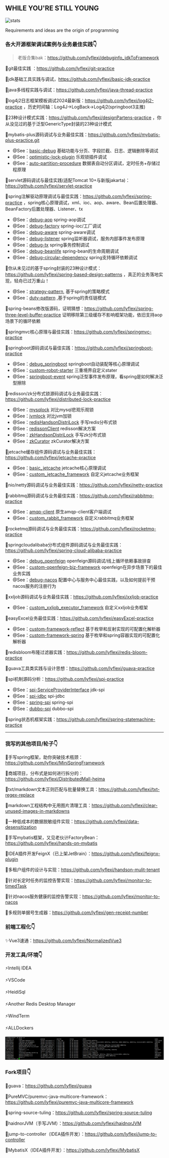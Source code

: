 <!--
**lyflexi/lyflexi** is a ✨ _special_ ✨ repository because its `README.md` (this file) appears on your GitHub profile.

Here are some ideas to get you started:

- 🔭 I’m currently working on ...
- 🌱 I’m currently learning ...
- 👯 I’m looking to collaborate on ...
- 🤔 I’m looking for help with ...
- 💬 Ask me about ...
- 📫 How to reach me: ...
- 😄 Pronouns: ...
- ⚡ Fun fact: ...
-->
WHILE YOU'RE STILL YOUNG
---
![stats](https://github-readme-stats.vercel.app/api?username=lyflexi&show_icons=true&hide=contribs&theme=highcontrast)

Requirements and ideas are the origin of programming
### 各大开源框架调试案例与业务最佳实践👇
> 老版合集bak：https://github.com/lyflexi/debuginfo_jdkToFramework

🐞git最佳实践 ：https://github.com/lyflexi/git-practice

🐞jdk基础工具实践与调试，https://github.com/lyflexi/basic-jdk-practice

🐞java多线程实践与调试：https://github.com/lyflexi/java-thread-practice

🐞log4j2日志框架模板调试2024最新版：https://github.com/lyflexi/log4j2-practice ，历史时间轴：Log4J->LogBack->Log4j2(springboot3主推)

🐞23种设计模式实践：https://github.com/lyflexi/designPartens-practice ，你从没见过的基于泛型GenericType封装的23种设计模式

🐞mybatis-plus源码调试与业务最佳实践：https://github.com/lyflexi/mybatis-plus-practice.git
- @See：[basic-debug](https://github.com/lyflexi/mybatis-plus-practice/tree/main/basic-debug) 基础功能与分页、字段拦截、日志、逻辑删除等调试
- @See：[optimistic-lock-plugin](https://github.com/lyflexi/mybatis-plus-practice/tree/main/optimistic-lock-plugin) 乐观锁插件调试
- @See：[auto-partition-procedure](https://github.com/lyflexi/mybatis-plus-practice/tree/main/auto-partition-procedure) 数据表自动分区调试，定时任务+存储过程原理

🐞servlet源码调试与最佳实践(适配Tomcat 10+与新版jakarta)：https://github.com/lyflexi/servlet-practice

🐞spring注解驱动原理调试与最佳实践：https://github.com/lyflexi/spring-practice ，spring核心原理调试，xml、ioc、aop、aware、Bean后置处理器、BeanFactory后置处理器、Listener、tx
- @See：[debug-aop](https://github.com/lyflexi/spring-practice/tree/main/debug-aop) spring-aop调试
- @See：[debug-factory](https://github.com/lyflexi/spring-practice/tree/main/debug-factory) spring-ioc/工厂调试
- @See：[debug-aware](https://github.com/lyflexi/spring-practice/tree/main/debug-aware) spring-aware调试
- @See：[debug-listener](https://github.com/lyflexi/spring-practice/tree/main/debug-listener) spring监听器调试，服务内部事件发布原理
- @See：[debug-tx](https://github.com/lyflexi/spring-practice/tree/main/debug-tx) spring事务控制调试
- @See：[debug-beanlife](https://github.com/lyflexi/spring-practice/tree/main/debug-beanlife) spring-bean的生命周期调试
- @See：[debug-circular-dependency](https://github.com/lyflexi/spring-practice/tree/main/debug-circular-dependency) spring支持循环依赖调试

🐞你从未见过的基于spring封装的23种设计模式：https://github.com/lyflexi/spring-based-design-patterns ，真正的业务落地实现，轻舟已过万重山！
- @See：[strategy-pattern](https://github.com/lyflexi/spring-based-design-patterns/tree/main/strategy-pattern), 基于spring的策略模式
- @See：[duty-pattern](https://github.com/lyflexi/spring-based-design-patterns/tree/main/duty-pattern) ,基于spring的责任链模式

🐞spring-beans修改版源码，证明猜想：https://github.com/lyflexi/spring-three-level-buffer-practice 证明移除第三级缓存不影响框架功能，依旧支持aop场景下的循环依赖

🐞springmvc核心原理与最佳实践：https://github.com/lyflexi/springmvc-practice

🐞springboot源码调试与最佳实践：https://github.com/lyflexi/springboot-practice
- @See：[debug_springboot](https://github.com/lyflexi/springboot-practice/tree/main/debug_springboot) springboot自动装配等核心原理调试
- @See：[custom-robot-starter](https://github.com/lyflexi/springboot-practice/tree/main/custom-robot-starter) 三重境界自定义stater
- @See：[springboot-event](https://github.com/lyflexi/springboot-practice/tree/main/springboot-event) spring泛型事件发布原理，看spring是如何解决泛型擦除

🐞redisson/zk分布式锁源码调试与业务最佳实践：https://github.com/lyflexi/distributed-lock-practice
- @See：[mysqlock](https://github.com/lyflexi/distributed-lock-practice/tree/main/mysqlock) 对比mysql悲观乐观锁
- @See：[jvmlock](https://github.com/lyflexi/distributed-lock-practice/tree/main/jvmlock) 对比jvm加锁
- @See：[redisHandsonDistriLock](https://github.com/lyflexi/distributed-lock-practice/tree/main/redisHandsonDistriLock) 手写redis分布式锁
- @See：[redissonClient](https://github.com/lyflexi/distributed-lock-practice/tree/main/redissonClient) redisson解决方案
- @See：[zkHandsonDistriLock](https://github.com/lyflexi/distributed-lock-practice/tree/main/zkHandsonDistriLock) 手写zk分布式锁
- @See：[zkCurator](https://github.com/lyflexi/distributed-lock-practice/tree/main/zkCurator) zkCurator解决方案

🐞jetcache缓存组件源码调试与业务最佳实践：https://github.com/lyflexi/jetcache-practice
- @See：[basic_jetcache](https://github.com/lyflexi/jetcache-practice/tree/main/basic_jetcache) jetcache核心原理调试
- @See：[custom_jetcache_framework](https://github.com/lyflexi/jetcache-practice/tree/main/custom_jetcache_framework) 自定义jetcache业务框架

🐞nio/netty源码调试与业务最佳实践：https://github.com/lyflexi/netty-practice

🐞rabbitmq源码调试与业务最佳实践：https://github.com/lyflexi/rabbitmq-practice
- @See：[amqp-client](https://github.com/lyflexi/rabbitmq-practice/tree/main/amqp-client) 原生amqp-client客户端调试
- @See：[custom_rabbit_framework](https://github.com/lyflexi/rabbitmq-practice/tree/main/custom_rabbit_framework) 自定义rabbitmq业务框架

🐞rocketmq源码调试与业务最佳实践：https://github.com/lyflexi/rocketmq-practice

🐞springcloudalibaba分布式组件源码调试与业务最佳实践：https://github.com/lyflexi/spring-cloud-alibaba-practice
- @See：[debug_openfeign](https://github.com/lyflexi/spring-cloud-alibaba-practice/tree/main/debug_openfeign) openfeign源码调试/线上循环依赖事故排查
- @See：[custom-openfeign-biz-framework](https://github.com/lyflexi/spring-cloud-alibaba-practice/tree/main/custom-openfeign-biz-framework) openfeign在异步场景下的最佳业务实践
- @See：[debug-nacos](https://github.com/lyflexi/spring-cloud-alibaba-practice/tree/main/debug-nacos) 配置中心与服务中心最佳实践，以及如何提前干预nacos服务的注册行为

🐞xxljob源码调试与业务最佳实践：https://github.com/lyflexi/xxljob-practice
- @See：[custom_xxljob_executor_framework](https://github.com/lyflexi/xxljob-practice/tree/main/custom_xxljob_executor_framework) 自定义xxljob业务框架

🐞easyExcel业务最佳实践：https://github.com/lyflexi/easyExcel-practice
- @See：[custom-framework-reflect](https://github.com/lyflexi/easyExcel-practice/tree/main/custom-framework-reflect) 基于枚举和反射实现的可配置化解析器
- @See：[custom-framework-spring](https://github.com/lyflexi/easyExcel-practice/tree/main/custom-framework-spring) 基于枚举和spring容器实现的可配置化解析器

🐞redisbloom布隆过滤器实践：https://github.com/lyflexi/redis-bloom-practice

🐞guava工具类实践与设计思想：https://github.com/lyflexi/guava-practice

🐞spi机制源码分析：https://github.com/lyflexi/spi-practice
- @See：[spi-ServiceProviderInterface](https://github.com/lyflexi/spi-practice/tree/main/spi-ServiceProviderInterface) jdk-spi
- @See：[spi-jdbc](https://github.com/lyflexi/spi-practice/tree/main/spi-jdbc)  spi-jdbc
- @See：[spring-spi](https://github.com/lyflexi/spi-practice/tree/main/spring-spi) spring-spi
- @See：[dubbo-spi](https://github.com/lyflexi/spi-practice/tree/main/dubbo-spi) dubbo-spi

🐞spring状态机框架实践：https://github.com/lyflexi/spring-statemachine-practice

---
### 我写的其他项目/轮子👇
🚀手写spring框架，助你突破技术瓶颈：https://github.com/lyflexi/MiniSpringFramework

🚀商城项目，分布式是如何进行拆分的：https://github.com/lyflexi/DistributedMall-heima

🚀txt/markdown文本正则匹配与批量替换工具：https://github.com/lyflexi/txt-regex-replace

🚀markdown工程结构中无用图片清理工具：https://github.com/lyflexi/clear-unused-images-in-markdowns

🚀一种低成本的数据脱敏组件实现：https://github.com/lyflexi/data-desensitization

🚀手写mybatis框架，又见老伙计FactoryBean：https://github.com/lyflexi/hands-on-mybatis

🚀IDEA插件开发FeignX（已上架JetBrain）：https://github.com/lyflexi/feignx-plugin

🚀多租户组件的设计与实现：https://github.com/lyflexi/handson-mulit-tenant

🚀针对长定时任务的监控告警实现：https://github.com/lyflexi/monitor-to-timedTask

🚀针对nacos服务健康的监控告警实现：https://github.com/lyflexi/monitor-to-nacos

🚀多规则单据号生成器：https://github.com/lyflexi/gen-receipt-number

### 前端工程化👇
✨Vue3速通：https://github.com/lyflexi/NormalizedVue3

### 开发工具/环境👇
⚡Intellij IDEA

⚡VSCode

⚡HeidiSql

⚡Another Redis Desktop Manager

⚡WindTerm

⚡ALLDockers

![image](./dockers-services.png)

### Fork项目👇
🌱guava：https://github.com/lyflexi/guava

🌱PureMVC/puremvc-java-multicore-framework：https://github.com/lyflexi/puremvc-java-multicore-framework

🌱spring-source-tuling：https://github.com/lyflexi/spring-source-tuling

🌱haidnorJVM（手写JVM）：https://github.com/lyflexi/haidnorJVM

🌱jump-to-controller（IDEA插件开发）：https://github.com/lyflexi/jump-to-controller

🌱MybatisX（IDEA插件开发）：https://github.com/lyflexi/MybatisX
